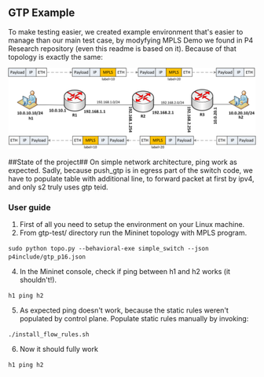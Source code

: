 ## GTP Example ##
To make testing easier, we created example environment that's easier to manage than our main test case, by modyfying MPLS Demo we found in P4 Research repository (even this readme is based on it). Because of that topology is exactly the same:
<p align="center">
  <img src="images/mpls-network.png" />
</p>
##State of the project##
On simple network architecture, ping work as expected. Sadly, because push_gtp is in egress part of the switch code, we have to populate table with additional line, to forward packet at first by ipv4, and only s2 truly uses gtp teid.

### User guide ###

1. First of all you need to setup the environment on your Linux machine.
2. From gtp-test/ directory run the Mininet topology with MPLS program.

`sudo python topo.py --behavioral-exe simple_switch --json p4include/gtp_p16.json`

4. In the Mininet console, check if ping between h1 and h2 works (it shouldn't!).

`h1 ping h2`

5. As expected ping doesn't work, because the static rules weren't populated by control plane. Populate static rules manually by invoking:

`./install_flow_rules.sh`

6. Now it should fully work

`h1 ping h2`

